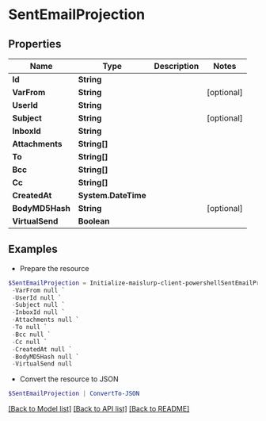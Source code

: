# SentEmailProjection
## Properties

Name | Type | Description | Notes
------------ | ------------- | ------------- | -------------
**Id** | **String** |  | 
**VarFrom** | **String** |  | [optional] 
**UserId** | **String** |  | 
**Subject** | **String** |  | [optional] 
**InboxId** | **String** |  | 
**Attachments** | **String[]** |  | 
**To** | **String[]** |  | 
**Bcc** | **String[]** |  | 
**Cc** | **String[]** |  | 
**CreatedAt** | **System.DateTime** |  | 
**BodyMD5Hash** | **String** |  | [optional] 
**VirtualSend** | **Boolean** |  | 

## Examples

- Prepare the resource
```powershell
$SentEmailProjection = Initialize-maislurp-client-powershellSentEmailProjection  -Id null `
 -VarFrom null `
 -UserId null `
 -Subject null `
 -InboxId null `
 -Attachments null `
 -To null `
 -Bcc null `
 -Cc null `
 -CreatedAt null `
 -BodyMD5Hash null `
 -VirtualSend null
```

- Convert the resource to JSON
```powershell
$SentEmailProjection | ConvertTo-JSON
```

[[Back to Model list]](../README#documentation-for-models) [[Back to API list]](../README#documentation-for-api-endpoints) [[Back to README]](../README)

